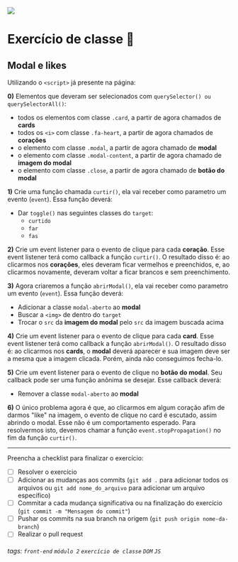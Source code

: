 ![](https://i.imgur.com/xG74tOh.png)

# Exercício de classe 🏫

## Modal e likes

Utilizando o `<script>` já presente na página:

**0)** Elementos que deveram ser selecionados com `querySelector() ou querySelectorAll()`:
  - todos os elementos com classe `.card`, a partir de agora chamados de **cards**
  - todos os `<i>` com classe `.fa-heart`, a partir de agora chamados de **corações**
  - o elemento com classe `.modal`, a partir de agora chamado de **modal**
  - o elemento com classe `.modal-content`, a partir de agora chamado de **imagem do modal**
  - o elemento com classe `.close`, a partir de agora chamado de **botão do modal**

**1)** Crie uma função chamada `curtir()`, ela vai receber como parametro um evento (`event`). Essa função deverá: 
 - Dar `toggle()` nas seguintes classes do `target`:
    - `curtido`
    - `far`
    - `fas`

**2)** Crie um event listener para o evento de clique para cada **coração**. Esse event listener terá como callback a função `curtir()`. O resultado disso é: ao clicarmos nos **corações**, eles deveram ficar vermelhos e preenchidos, e, ao clicarmos novamente, deveram voltar a ficar brancos e sem preenchimento.

**3)** Agora criaremos a função `abrirModal()`, ela vai receber como parametro um evento (`event`). Essa função deverá:
 - Adicionar a classe `modal-aberto` ao **modal**
 - Buscar a `<img>` de dentro do `target`
 - Trocar o `src` da **imagem do modal** pelo `src` da imagem buscada acima

**4)** Crie um event listener para o evento de clique para cada **card**. Esse event listener terá como callback a função `abrirModal()`. O resultado disso é: ao clicarmos nos **cards**, o **modal** deverá aparecer e sua imagem deve ser a mesma que a imagem clicada. Porém, ainda não conseguimos fecha-lo.

**5)** Crie um event listener para o evento de clique no **botão do modal**. Seu callback pode ser uma função anônima se desejar. Esse callback deverá:
 - Remover a classe `modal-aberto` ao **modal** 

**6)** O único problema agora é que, ao clicarmos em algum coração afim de darmos "like" na imagem, o evento de clique no card é escutado, assim abrindo o modal. Esse não é um comportamento esperado. Para resolvermos isto, devemos chamar a função `event.stopPropagation()` no fim da função `curtir()`.

---

Preencha a checklist para finalizar o exercício:

- [ ] Resolver o exercício
- [ ] Adicionar as mudanças aos commits (`git add .` para adicionar todos os arquivos ou `git add nome_do_arquivo` para adicionar um arquivo específico)
- [ ] Commitar a cada mudança significativa ou na finalização do exercício (`git commit -m "Mensagem do commit"`)
- [ ] Pushar os commits na sua branch na origem (`git push origin nome-da-branch`)
- [ ] Realizar o pull request

###### tags:  `front-end` `módulo 2` `exercício de classe` `DOM` `JS`
